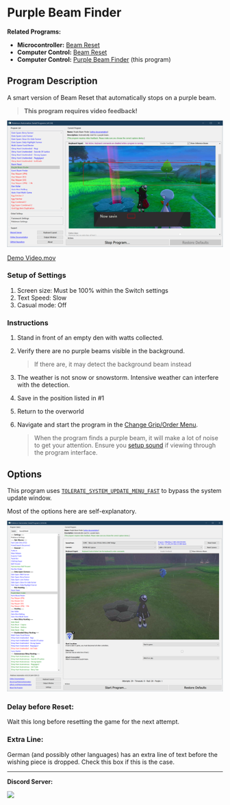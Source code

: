 # Purple Beam Finder

**Related Programs:**
- **Microcontroller:** [Beam Reset](https://github.com/PokemonAutomation/Microcontroller/blob/master/Wiki/Programs/PokemonSwSh/BeamReset.md)
- **Computer Control:** [Beam Reset](https://github.com/PokemonAutomation/ComputerControl/blob/master/Wiki/Programs/PokemonSwSh/BeamReset.md)
- **Computer Control:** [Purple Beam Finder](https://github.com/PokemonAutomation/ComputerControl/blob/master/Wiki/Programs/PokemonSwSh/PurpleBeamFinder.md) (this program)


## Program Description

A smart version of Beam Reset that automatically stops on a purple beam.

> **This program requires video feedback!**

<img src="images/PurpleBeamFinder-0.png">

[Demo Video.mov](https://cdn.discordapp.com/attachments/755635697737531544/817957563287076864/PurpleBeamFinder.mp4)

### Setup of Settings

1. Screen size: Must be 100% within the Switch settings
2. Text Speed: Slow
2. Casual mode: Off

### Instructions

1. Stand in front of an empty den with watts collected.
2. Verify there are no purple beams visible in the background.

   > If there are, it may detect the background beam instead
3. The weather is not snow or snowstorm. Intensive weather can interfere with the detection.
4. Save in the position listed in #1
5. Return to the overworld
6. Navigate and start the program in the [Change Grip/Order Menu](https://github.com/PokemonAutomation/SwSh-Arduino/wiki/Appendix:-ChangeGripOrderMenu).

   > When the program finds a purple beam, it will make a lot of noise to get your attention. Ensure you [setup sound](https://github.com/PokemonAutomation/SwSh-Arduino/wiki/Tutorial:-Windows_Serial#step-7-setup-sound) if viewing through the program interface.


## Options

This program uses [`TOLERATE_SYSTEM_UPDATE_MENU_FAST`](/Wiki/Programs/NintendoSwitch/FrameworkSettings.md#tolerate-system-update-menu-fast) to bypass the system update window.

Most of the options here are self-explanatory.

<img src="images/PurpleBeamFinder-Settings.png">

### Delay before Reset:

Wait this long before resetting the game for the next attempt.

### Extra Line:

German (and possibly other languages) has an extra line of text before the wishing piece is dropped. Check this box if this is the case.


<hr>

**Discord Server:** 

[<img src="https://canary.discordapp.com/api/guilds/695809740428673034/widget.png?style=banner2">](https://discord.gg/cQ4gWxN)

